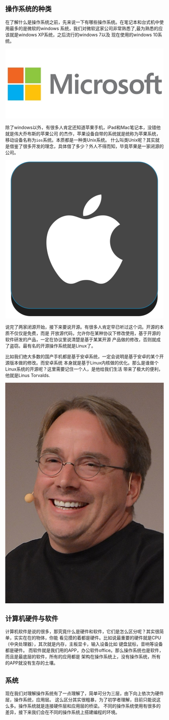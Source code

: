 ## 操作系统的种类
在了解什么是操作系统之前，先来说一下有哪些操作系统。在笔记本和台式机中使用最多的是微软的windows
系统，我们对微软这家公司非常熟悉了,最为熟悉的应该就是windows XP系统，之后流行的windows 7以及
现在使用的windows 10系统。

![微软logo](/midStudent/image/1/微软logo.jpeg)

除了windows以外，有很多人肯定还知道苹果手机，iPad和Mac笔记本，没错他就是伟大乔布斯的苹果公司
的杰作，苹果设备自带的系统就是统称为苹果系统，移动设备名称为`ios`系统。本质都是一种类Unix系统。
什么叫类Unix呢？其实就是借鉴了很多开发的理念，具体借了多少？外人不得而知，毕竟苹果是一家闭源的公司。

![苹果logo](/midStudent/image/1/苹果logo.png)

说完了两家闭源开始，接下来要说开源。有很多人肯定早已听过这个词。开源的本质不仅仅是免费，而是
开放源代码，允许你在某种协议下修改使用，基于开源的软件研发的产品，一定在协议里说清楚是基于某某开源
产品做的修改，否则就成了盗窃。最有名的开源操作系统就是Linux了。

比如我们绝大多数的国产手机都是基于安卓系统，一定会说明是基于安卓的某个开源版本做的修改。而安卓系统
本身就是基于Linux内核做的优化。那么是谁做个Linux系统的开源呢？这里需要记住一个人，是他给我们生活
带来了极大的便利，他就是Linus Torvalds.

![Linus_Torvalds](/midStudent/image/1/Linus_Torvalds.jpg)

## 计算机硬件与软件
计算机软件是说的很多，那究竟什么是硬件和软件，它们是怎么区分呢？其实很简单，实实在在的物体，你能
看见摸的着都是硬件。比如说最重要的硬件就是CPU（中央处理器），其次就是内存，主板显卡，输入设备比如
键盘鼠标，音响等设备都是硬件。
而软件就是我们用的APP，办公软件office。那么操作系统也是软件，而且是最底层的软件，所有的应用都是
架构在操作系统上，没有操作系统，所有的APP就没有生存的土壤。

## 系统
现在我们对理解操作系统有了一点理解了，简单可分为三层，由下向上依次为硬件层，操作系统，应用层。
这么区分其实很粗暴，为了初学者理解，目前只能说这么多。操作系统就是连接硬件层和应用层的桥梁。
不同的操作系统使用有很多的差异，接下来我们会在不同的操作系统上搭建编程的环境。
